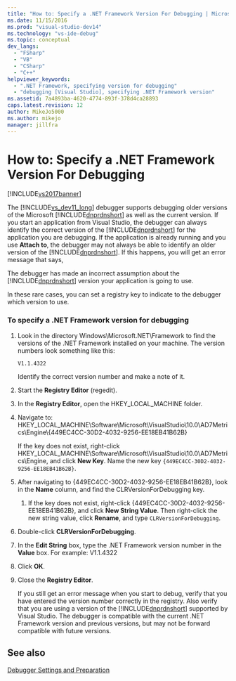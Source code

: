 ```yaml
---
title: "How to: Specify a .NET Framework Version For Debugging | Microsoft Docs"
ms.date: 11/15/2016
ms.prod: "visual-studio-dev14"
ms.technology: "vs-ide-debug"
ms.topic: conceptual
dev_langs: 
  - "FSharp"
  - "VB"
  - "CSharp"
  - "C++"
helpviewer_keywords: 
  - ".NET Framework, specifying version for debugging"
  - "debugging [Visual Studio], specifying .NET Framework version"
ms.assetid: 7a4893ba-4620-4774-893f-378d4ca28893
caps.latest.revision: 12
author: MikeJo5000
ms.author: mikejo
manager: jillfra
---
```

# How to: Specify a .NET Framework Version For Debugging
[!INCLUDE[vs2017banner](../includes/vs2017banner.md)]

The [!INCLUDE[vs_dev11_long](../includes/vs-dev11-long-md.md)] debugger supports debugging older versions of the Microsoft [!INCLUDE[dnprdnshort](../includes/dnprdnshort-md.md)] as well as the current version. If you start an application from Visual Studio, the debugger can always identify the correct version of the [!INCLUDE[dnprdnshort](../includes/dnprdnshort-md.md)] for the application you are debugging. If the application is already running and you use **Attach to**, the debugger may not always be able to identify an older version of the [!INCLUDE[dnprdnshort](../includes/dnprdnshort-md.md)]. If this happens, you will get an error message that says,  
  
 The debugger has made an incorrect assumption about the [!INCLUDE[dnprdnshort](../includes/dnprdnshort-md.md)] version your application is going to use.  
  
 In these rare cases, you can set a registry key to indicate to the debugger which version to use.  
  
### To specify a .NET Framework version for debugging  
  
1. Look in the directory Windows\Microsoft.NET\Framework to find the versions of the .NET Framework installed on your machine. The version numbers look something like this:  
  
     `V1.1.4322`  
  
     Identify the correct version number and make a note of it.  
  
2. Start the **Registry Editor** (regedit).  
  
3. In the **Registry Editor**, open the HKEY_LOCAL_MACHINE folder.  
  
4. Navigate to: HKEY_LOCAL_MACHINE\Software\Microsoft\VisualStudio\10.0\AD7Metrics\Engine\\{449EC4CC-30D2-4032-9256-EE18EB41B62B}  
  
     If the key does not exist, right-click HKEY_LOCAL_MACHINE\Software\Microsoft\VisualStudio\10.0\AD7Metrics\Engine, and click **New Key**. Name the new key `{449EC4CC-30D2-4032-9256-EE18EB41B62B}`.  
  
5. After navigating to {449EC4CC-30D2-4032-9256-EE18EB41B62B}, look in the **Name** column, and find the CLRVersionForDebugging key.  
  
    1. If the key does not exist, right-click {449EC4CC-30D2-4032-9256-EE18EB41B62B}, and click **New String Value**. Then right-click the new string value, click **Rename**, and type `CLRVersionForDebugging`.  
  
6. Double-click **CLRVersionForDebugging**.  
  
7. In the **Edit String** box, type the .NET Framework version number in the **Value** box. For example: V1.1.4322  
  
8. Click **OK**.  
  
9. Close the **Registry Editor**.  
  
     If you still get an error message when you start to debug, verify that you have entered the version number correctly in the registry. Also verify that you are using a version of the [!INCLUDE[dnprdnshort](../includes/dnprdnshort-md.md)] supported by Visual Studio. The debugger is compatible with the current .NET Framework version and previous versions, but may not be forward compatible with future versions.  
  
## See also  
 [Debugger Settings and Preparation](../debugger/debugger-settings-and-preparation.md)
